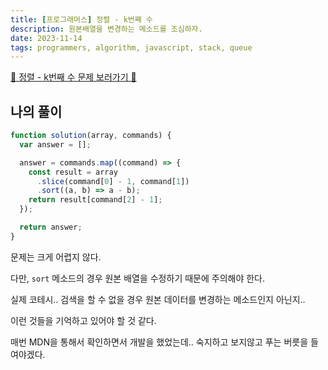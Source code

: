 ```yaml
---
title: [프로그래머스] 정렬 - k번째 수
description: 원본배열을 변경하는 메소드를 조심하자.
date: 2023-11-14
tags: programmers, algorithm, javascript, stack, queue
---
```


[📌 정렬 - k번째 수 문제 보러가기 📌](https://school.programmers.co.kr/learn/courses/30/lessons/42748)

## 나의 풀이

```js
function solution(array, commands) {
  var answer = [];

  answer = commands.map((command) => {
    const result = array
      .slice(command[0] - 1, command[1])
      .sort((a, b) => a - b);
    return result[command[2] - 1];
  });

  return answer;
}
```

문제는 크게 어렵지 않다.

다만, `sort` 메소드의 경우 원본 배열을 수정하기 때문에 주의해야 한다.

실제 코테시.. 검색을 할 수 없을 경우 원본 데이터를 변경하는 메소드인지 아닌지..

이런 것들을 기억하고 있어야 할 것 같다.

매번 MDN을 통해서 확인하면서 개발을 했었는데.. 숙지하고 보지않고 푸는 버릇을 들여야겠다.
